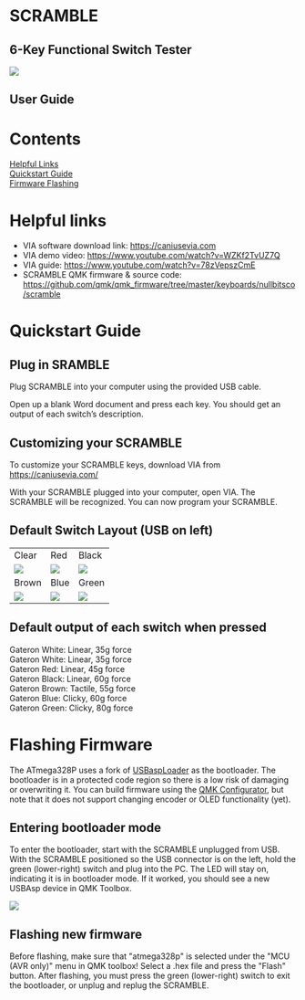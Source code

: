 # SCRAMBLE

## 6-Key Functional Switch Tester

![](https://github.com/nullbitsco/docs/raw/main/scramble/user_guide_img/image000.jpg)

## User Guide

# Contents

[Helpful Links](#helpful_links)  
[Quickstart Guide](#quickstart_guide)  
[Firmware Flashing](#firmware_flashing)

# <a name="helpful_links"></a> Helpful links

- VIA software download link: https://caniusevia.com
- VIA demo video: https://www.youtube.com/watch?v=WZKf2TvUZ7Q
- VIA guide: https://www.youtube.com/watch?v=78zVepszCmE
- SCRAMBLE QMK firmware & source code: https://github.com/qmk/qmk_firmware/tree/master/keyboards/nullbitsco/scramble

# <a name="quickstart_guide"></a> Quickstart Guide

## Plug in SRAMBLE

Plug SCRAMBLE into your computer using the provided USB cable.

Open up a blank Word document and press each key. You should get an output of each switch’s description.

## Customizing your SCRAMBLE

To customize your SCRAMBLE keys, download VIA from https://caniusevia.com/

With your SCRAMBLE plugged into your computer, open VIA. The SCRAMBLE will be recognized. You can now program your SCRAMBLE.

## Default Switch Layout (USB on left)

|                                                                                       |                                                                                       |                                                                                       |
| ------------------------------------------------------------------------------------- | ------------------------------------------------------------------------------------- | ------------------------------------------------------------------------------------- |
| Clear                                                                                 | Red                                                                                   | Black                                                                                 |
| ![](https://github.com/nullbitsco/docs/raw/main/scramble/user_guide_img/image004.jpg) | ![](https://github.com/nullbitsco/docs/raw/main/scramble/user_guide_img/image006.jpg) | ![](https://github.com/nullbitsco/docs/raw/main/scramble/user_guide_img/image001.jpg) |
| Brown                                                                                 | Blue                                                                                  | Green                                                                                 |
| ![](https://github.com/nullbitsco/docs/raw/main/scramble/user_guide_img/image003.jpg) | ![](https://github.com/nullbitsco/docs/raw/main/scramble/user_guide_img/image002.jpg) | ![](https://github.com/nullbitsco/docs/raw/main/scramble/user_guide_img/image005.jpg) |

## Default output of each switch when pressed

Gateron White: Linear, 35g force  
Gateron White: Linear, 35g force  
Gateron Red: Linear, 45g force  
Gateron Black: Linear, 60g force  
Gateron Brown: Tactile, 55g force  
Gateron Blue: Clicky, 60g force  
Gateron Green: Clicky, 80g force

# <a name="firmware_flashing"></a> Flashing Firmware

The ATmega328P uses a fork of [USBaspLoader](https://github.com/nullbitsco/USBaspLoader) as the bootloader. The bootloader is in a protected code region so there is a low risk of damaging or overwriting it. You can build firmware using the [QMK Configurator](https://config.qmk.fm/#/nullbitsco/scramble/LAYOUT), but note that it does not support changing encoder or OLED functionality (yet).

## Entering bootloader mode

To enter the bootloader, start with the SCRAMBLE unplugged from USB. With the SCRAMBLE positioned so the USB connector is on the left, hold the green (lower-right) switch and plug into the PC. The LED will stay on, indicating it is in bootloader mode. If it worked, you should see a new USBAsp device in QMK Toolbox.

![](https://github.com/nullbitsco/docs/raw/main/scramble/user_guide_img/image007.png)

## Flashing new firmware

Before flashing, make sure that "atmega328p" is selected under the "MCU (AVR only)" menu in QMK toolbox! Select a .hex file and press the "Flash" button. After flashing, you must press the green (lower-right) switch to exit the bootloader, or unplug and replug the SCRAMBLE.
